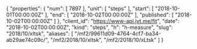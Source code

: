 {
  "properties": {
    "num": [
      7897
    ],
    "unit": [
      "steps"
    ],
    "start": [
      "2018-10-01T00:00:00Z"
    ],
    "end": [
      "2018-10-02T00:00:00Z"
    ],
    "published": [
      "2018-10-02T00:00:00Z"
    ]
  },
  "client_id": "https://www-api.jvt.me/fit",
  "date": "2018-10-02T00:00:00Z",
  "kind": "steps",
  "h": "h-measure",
  "slug": "2018/10/xltsk",
  "aliases": [
    "/mf2/99611d09-4764-4cf7-ba34-ab29ae74c09c/",
    "/mf2/2018/10/xltsk",
    "/mf2/2018/10/xLtsk"
  ]
}
